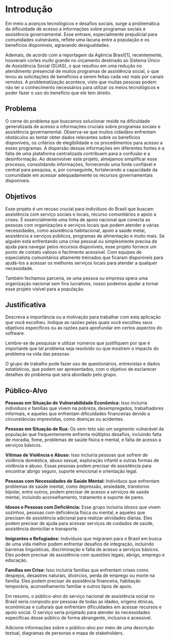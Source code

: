 # Introdução

Em meio a avanços tecnológicos e desafios sociais, surge a problemática da dificuldade de acesso a informações sobre programas sociais e assistência governamental. Esse entrave, especialmente prejudicial para comunidades vulneráveis, reflete uma lacuna entre a população e os benefícios disponíveis, agravando desigualdades.

Ademais, de acordo com a reportagem da Agência Brasil[1], recentemente, houveram cortes muito grande no orçamento destinado ao Sistema Único de Assistência Social (SUAS), o que resultou em uma redução no atendimento presencial de muitos programas de assistência social, o que levou as solicitações de benefícios a serem feitas cada vez mais por canais remotos. A problematização acontece, visto que muitas pessoas podem não ter o conhecimento necessários para utilizar os meios tecnológicos e poder fazer o uso do benefício que ele tem direito.

## Problema

O cerne do problema que buscamos solucionar reside na dificuldade generalizada de acesso a informações cruciais sobre programas sociais e assistência governamental. Observa-se que muitos cidadãos enfrentam obstáculos ao tentar obter dados relevantes sobre os benefícios disponíveis, os critérios de elegibilidade e os procedimentos para acesso a esses programas. A dispersão dessas informações em diferentes fontes e a falta de uma plataforma centralizada contribuem para a confusão e a desinformação. Ao desenvolver este projeto, almejamos simplificar esse processo, consolidando informações, fornecendo uma fonte confiável e central para pesquisa, e, por conseguinte, fortalecendo a capacidade da comunidade em acessar adequadamente os recursos governamentais disponíveis.

## Objetivos

Esse projeto é um recuso crucial para indivíduos do Brasil que buscam assistência com serviço sociais e locais, recurso comunitários e apoio a crises. É essencialmente uma linha de apoio nacional que conecta as pessoas com organizações e serviços locais que podem atender a várias necessidades, como assistência habitacional, apoio a saúde metal, assistência a serviços públicos, programas de alimentação e muito mais. Se alguém está enfrentando uma crise pessoal ou simplesmente precisa de ajuda para navegar pelos recursos disponíveis, esse projeto fornece um ponto de contato valioso e facilmente acessível. Com equipes de especialista comunitários altamente treinados que ficaram disponíveis para ajudá-los a acessar os melhores serviços locais para atender a qualquer necessidade.  

Também fechamos parceria, se uma pessoa ou empresa opera uma organização nacional sem fins lucrativos, nosso podemos ajudar a tornar esse projeto visível para a população. 

## Justificativa

Descreva a importância ou a motivação para trabalhar com esta aplicação que você escolheu. Indique as razões pelas quais você escolheu seus objetivos específicos ou as razões para aprofundar em certos aspectos do software.

Lembre-se de pesquisar e utilizar números que justifiquem por que é importante que tal problema seja resolvido ou que mostrem o impacto do problema na vida das pessoas.

O grupo de trabalho pode fazer uso de questionários, entrevistas e dados estatísticos, que podem ser apresentados, com o objetivo de esclarecer detalhes do problema que será abordado pelo grupo.


## Público-Alvo

 **Pessoas em Situação de Vulnerabilidade Econômica:** Isso incluiria indivíduos e famílias que vivem na pobreza, desempregados, trabalhadores informais, e aqueles que enfrentam dificuldades financeiras devido a circunstâncias imprevistas, como doenças ou acidentes.
    
 **Pessoas em Situação de Rua:** Os sem-teto são um segmento vulnerável da população que frequentemente enfrenta múltiplos desafios, incluindo falta de moradia, fome, problemas de saúde física e mental, e falta de acesso a serviços básicos.
    
 **Vítimas de Violência e Abuso:** Isso incluiria pessoas que sofrem de violência doméstica, abuso sexual, exploração infantil e outras formas de violência e abuso. Essas pessoas podem precisar de assistência para encontrar abrigo seguro, suporte emocional e orientação legal.
    
 **Pessoas com Necessidades de Saúde Mental:** Indivíduos que enfrentam problemas de saúde mental, como depressão, ansiedade, transtorno bipolar, entre outros, podem precisar de acesso a serviços de saúde mental, incluindo aconselhamento, tratamento e suporte de pares.
    
**Idosos e Pessoas com Deficiência:** Esse grupo incluiria idosos que vivem sozinhos, pessoas com deficiência física ou mental, e aqueles que precisam de assistência adicional para realizar atividades diárias. Eles podem precisar de ajuda para acessar serviços de cuidados de saúde, assistência domiciliar e transporte.
    
**Imigrantes e Refugiados:** Indivíduos que migraram para o Brasil em busca de uma vida melhor podem enfrentar desafios de integração, incluindo barreiras linguísticas, discriminação e falta de acesso a serviços básicos. Eles podem precisar de assistência com questões legais, abrigo, emprego e educação.
    
**Famílias em Crise:** Isso incluiria famílias que enfrentam crises como despejos, desastres naturais, divórcios, perda de emprego ou morte na família. Eles podem precisar de assistência financeira, habitação temporária, aconselhamento familiar e outros tipos de apoio.
    

Em resumo, o público-alvo do serviço nacional de assistência social no Brasil seria composto por pessoas de todas as idades, origens étnicas, econômicas e culturais que enfrentam dificuldades em acessar recursos e apoio social. O serviço seria projetado para atender às necessidades específicas desse público de forma abrangente, inclusiva e acessível.

Adicione informações sobre o público-alvo por meio de uma descrição textual, diagramas de personas e mapa de stakeholders.
